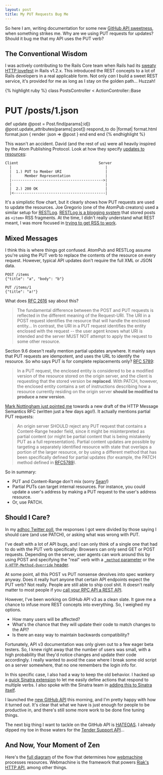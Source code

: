 ```yaml
---
layout: post
title: My PUT Requests Bug Me
---
```


So here I am, writing documentation for some new [GitHub API sweetness](http://developer.github.com), when
something strikes me.  Why are we using PUT requests for updates?
Should it bug me that my API uses the PUT verb?

## The Conventional Wisdom

I was actively contributing to the Rails Core team when Rails had its [sweaty
HTTP lovefest](http://weblog.rubyonrails.org/2007/1/19/rails-1-2-rest-admiration-http-lovefest-and-utf-8-celebrations) in Rails v1.2.x.  This introduced the REST concepts to a lot of Rails developers in a real applicable form.  Not only _can_ I build a sweet REST service, it's provided for me as long as I stay on the golden path... Huzzah!

{% highlight ruby %}
class PostsController < ActionController::Base
  # PUT /posts/1.json
  def update
    @post = Post.find(params[:id])
    @post.update_attributes(params[:post])
    respond_to do |format|
      format.html
      format.json { render :json => @post }
    end
  end
end
{% endhighlight %}

This wasn't an accident.  David (and the rest of us) were all heavily inspired
by the Atom Publishing Protocol.  Look at how they specify [updates to
resources](http://bitworking.org/projects/atom/rfc5023.html#edit):

    Client                                     Server
      |                                           |
      |  1.) PUT to Member URI                    |
      |      Member Representation                |
      |------------------------------------------>|
      |                                           |
      |  2.) 200 OK                               |
      |<------------------------------------------|

It's a simplistic flow chart, but it clearly shows how PUT requests are
used to update the resources.  Joe Gregorio (one of the AtomPub
creators) used a similar setup for [RESTLog](http://bitworking.org/news/RESTLog_Specification).
[RESTLog is a blogging system](http://bitworking.org/news/RESTLog_Overview) that stored posts as `<item>` RSS fragments.
At the time, I didn't really understand what REST meant, I was more
focused in [trying to get RSS to work](http://diveintomark.org/archives/2004/02/04/incompatible-rss).

## Mixed Messages

I think this is where things got confused.  AtomPub and RESTLog assume
you're using the PUT verb to replace the contents of the resource on
every request.  However, typical API updates don't require the full XML
or JSON data.

    POST /items
    {"title": "a", "body": "b"}

    PUT /items/1
    {"title": "a!"}

What does [RFC 2616](http://www.w3.org/Protocols/rfc2616/rfc2616-sec9.html) say about this?

> The fundamental difference between the POST and PUT requests is reflected in the different meaning of the Request-URI. The URI in a POST request identifies the resource that will handle the enclosed entity... In contrast, the URI in a PUT request identifies the entity enclosed with the request -- the user agent knows what URI is intended and the server MUST NOT attempt to apply the request to some other resource.

Section 9.6 doesn't really mention partial updates anywhere.  It mainly
says that PUT requests are idempotent, and uses the URL to identify the
resource.  So who says PUT is for complete replacements only?
[RFC 5789](http://tools.ietf.org/html/rfc5789):

> In a PUT request, the enclosed entity
> is considered to be a modified version of the resource stored on the
> origin server, and the client is requesting that the stored version
> be **replaced**.  With PATCH, however, the enclosed entity contains a set
> of instructions describing how a resource currently residing on the
> origin server **should be modified to produce a new version**.

[Mark Nottingham just pointed me](http://twitter.com/mnot/status/63787616394428417)
towards a new draft of the HTTP Message
Semantics RFC (written just a few days ago!).  It actually mentions
partial PUT requests:

> An origin server SHOULD reject any PUT request that contains a
> Content-Range header field, since it might be misinterpreted as
> partial content (or might be partial content that is being mistakenly
> PUT as a full representation).  Partial content updates are possible
> by targeting a separately identified resource with state that
> overlaps a portion of the larger resource, or by using a different
> method that has been specifically defined for partial updates (for
> example, the PATCH method defined in [RFC5789](http://tools.ietf.org/html/rfc5789)).

So in summary:

* PUT and Content-Range don't mix (sorry [Sean](http://twitter.com/seancribbs/status/63222431971688449)!)
* Partial PUTs can target internal resources.  For instance, you could
  update a user's address by making a PUT request to the user's address
  resource.
* Or, use PATCH.

## Should I Care?

In my [adhoc Twitter poll](http://twitter.com/technoweenie/status/63203978145579009), the responses I got were divided by those
saying I should care (and use PATCH), or asking what was wrong with PUT.

I've dealt with a lot of API bugs, and I can only think of a single one
that had to do with the PUT verb specifically: Browsers can only send
GET or POST requests.  Depending on the server, user agents can work
around this by using POST and specifying the "real" verb with a
[`_method` parameter](https://github.com/rack/rack/blob/master/lib/rack/methodoverride.rb) or the [`X-HTTP-Method-Override` header](http://code.google.com/apis/gdata/docs/2.0/basics.html).

At some point, all this POST vs PUT nonsense devolves into spec wankery
anyway.  Does it really hurt anyone that certain API endpoints expect
the PUT verb?  Not really.  People are still able to ship cool shit.  It
doesn't really matter to most people if you [call your RPC API a REST
API](http://developer.rdio.com/blog/read/No_REST_for_the_wicked).

However, I've been working on GitHub API v3 as a clean slate.  It gave
me a chance to infuse more REST concepts into everything.  So, I weighed my
options.

* How many users will be affected?
* What's the chance that they will update their code to match changes to
  the API?
* Is there an easy way to maintain backwards compatibility?

Fortunately, API v3 documentation was only given out to a few eager beta
testers.  So, I knew right away that the number of users was small, with
a high probability that they'd notice changes and update their code
accordingly.  I really wanted to avoid the case where I break some old
script on a server somewhere, that no one remembers the login info for.

In this specific case, I also had a way to keep the old behavior.  I
hacked up a [quick Sinatra extension](https://gist.github.com/e73ef466841e7769b48e)
to let me easily define actions that respond to multiple verbs.  I also
spoke with the Sinatra team in [adding this to Sinatra itself](https://github.com/sinatra/sinatra/issues/253).

I launched the [new GitHub API](https://github.com/blog/846-new-issues-and-gist-api) this morning, and
I'm pretty happy with how it turned out.  It's clear that what we have
is just enough for people to be productive in, and there's still some
more work to be done fine tuning things.

The next big thing I want to tackle on the GitHub API is [HATEOAS](http://en.wikipedia.org/wiki/HATEOAS).
I already dipped my toe in those waters for the [Tender Support
API](https://help.tenderapp.com/kb/api/introduction)...

## And Now, Your Moment of Zen

Here's the [full diagram](http://webmachine.basho.com/diagram.html) of
the flow that determines how [webmachine](http://webmachine.basho.com/) processes resources.  Webmachine
is the framework that powers [Riak's HTTP API](http://wiki.basho.com/REST-API.html), among other things.
